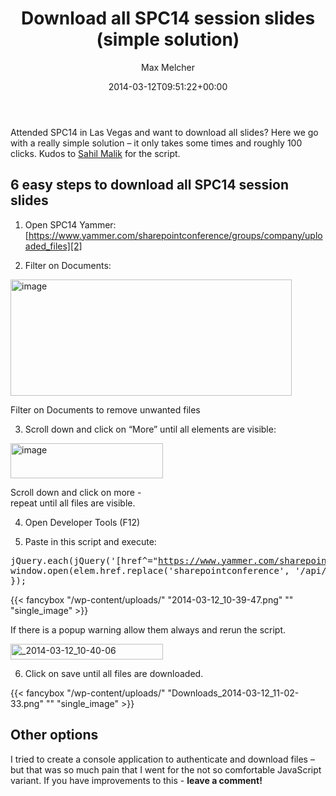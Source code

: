 ﻿---
title: Download all SPC14 session slides (simple solution)
author: Max Melcher
aliases:
   - "/post/2014-03-12-spc14-download-session-slides-simple-solution/"
2014: "03"
type: post
date: 2014-03-12T09:51:22+00:00
url: /2014/03/spc14-download-session-slides-simple-solution/
yourls_shorturl:
  - http://melcher.it/s/2i
categories:
  - Conference

---
Attended SPC14 in Las Vegas and want to download all slides? Here we go with a really simple solution – it only takes some times and roughly 100 clicks. Kudos to [Sahil Malik][1] for the script.

## 6 easy steps to download all SPC14 session slides

1. Open SPC14 Yammer: [https://www.yammer.com/sharepointconference/groups/company/uploaded_files][2]

2. Filter on Documents:

<div style="width: 460px" class="wp-caption alignnone">
  <a class="thickbox" href="http://melcher.it/wp-content/uploads/image32.png"><img style="background-image: none; padding-top: 0px; padding-left: 0px; display: inline; padding-right: 0px; border: 0px;" title="image" alt="image" src="http://melcher.it/wp-content/uploads/image_thumb32.png" width="450" height="186" border="0" /></a>
  
  <p class="wp-caption-text">
    Filter on Documents to remove unwanted files
  </p>
</div>

3. Scroll down and click on “More” until all elements are visible:

<div style="width: 254px" class="wp-caption alignnone">
  <a class="thickbox" href="http://melcher.it/wp-content/uploads/image33.png"><img style="background-image: none; padding-top: 0px; padding-left: 0px; display: inline; padding-right: 0px; border: 0px;" title="image" alt="image" src="http://melcher.it/wp-content/uploads/image_thumb33.png" width="244" height="56" border="0" /></a>
  
  <p class="wp-caption-text">
    Scroll down and click on more - repeat until all files are visible.
  </p>
</div>

4. Open Developer Tools (F12)

5. Paste in this script and execute:

<pre lang="javascript">jQuery.each(jQuery('[href^="<a href="https://www.yammer.com/sharepointconference/uploaded_files/&quot;]')">https://www.yammer.com/sharepointconference/uploaded_files/"]')</a>, function (index, elem) {
window.open(elem.href.replace('sharepointconference', '/api/v1') + '/download');
});</pre>

{{< fancybox "/wp-content/uploads/" "2014-03-12_10-39-47.png" "" "single_image" >}}

If there is a popup warning allow them always and rerun the script.
  
[<img style="background-image: none; padding-top: 0px; padding-left: 0px; display: inline; padding-right: 0px; border: 0px;" title="_2014-03-12_10-40-06" alt="_2014-03-12_10-40-06" src="http://melcher.it/wp-content/uploads/2014-03-12_10-40-06_thumb.png" width="244" height="25" border="0" />][3]

6. Click on save until all files are downloaded.

{{< fancybox "/wp-content/uploads/" "Downloads_2014-03-12_11-02-33.png" "" "single_image" >}}

## Other options

I tried to create a console application to authenticate and download files – but that was so much pain that I went for the not so comfortable JavaScript variant. If you have improvements to this - **leave a comment!**

 [1]: http://blah.winsmarts.com/2014-3-Download_Multiple_Files_from_Yammer_-_easily.aspx
 [2]: https://www.yammer.com/sharepointconference/groups/company/uploaded_files "https://www.yammer.com/sharepointconference/groups/company/uploaded_files"
 [3]: http://melcher.it/wp-content/uploads/2014-03-12_10-40-06.png
